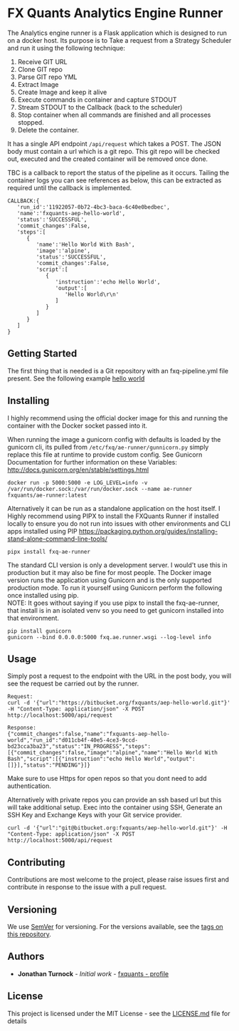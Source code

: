# FX Quants Analytics Engine Runner

The Analytics engine runner is a Flask application which is designed to run on a docker host.
Its purpose is to Take a request from a Strategy Scheduler and run it using the following technique:
1. Receive GIT URL 
2. Clone GIT repo
3. Parse GIT repo YML
4. Extract Image
5. Create Image and keep it alive
4. Execute commands in container and capture STDOUT
5. Stream STDOUT to the Callback (back to the scheduler)
6. Stop container when all commands are finished and all processes stopped.
7. Delete the container.

It has a single API endpoint ```/api/request``` which takes a POST. The JSON body must contain a url which is a git repo.
This git repo will be checked out, executed and the created container will be removed once done.

TBC is a callback to report the status of the pipeline as it occurs. Tailing the container logs you can see references as below, this can be extracted as required until the callback is implemented.
```
CALLBACK:{  
   'run_id':'11922057-0b72-4bc3-baca-6c40e0bedbec',
   'name':'fxquants-aep-hello-world',
   'status':'SUCCESSFUL',
   'commit_changes':False,
   'steps':[  
      {  
         'name':'Hello World With Bash',
         'image':'alpine',
         'status':'SUCCESSFUL',
         'commit_changes':False,
         'script':[  
            {  
               'instruction':'echo Hello World',
               'output':[  
                  'Hello World\r\n'
               ]
            }
         ]
      }
   ]
}
```

## Getting Started
The first thing that is needed is a Git repository with an fxq-pipeline.yml file present.
See the following example [hello world](https://bitbucket.org/fxquants/aep-hello-world)

## Installing
I highly recommend using the official docker image for this and running the container with the Docker socket
passed into it.

When running the image a gunicorn config with defaults is loaded by the gunicorn cli, its pulled from ```/etc/fxq/ae-runner/gunnicorn.py```
 simply replace this file at runtime to provide custom config.
See Gunicorn Documentation for further information on these Variables:   
http://docs.gunicorn.org/en/stable/settings.html
```
docker run -p 5000:5000 -e LOG_LEVEL=info -v /var/run/docker.sock:/var/run/docker.sock --name ae-runner fxquants/ae-runner:latest
``` 
Alternatively it can be run as a standalone application on the host itself.
I Highly recommend using PIPX to install the FXQuants Runner if installed locally to ensure you do not run into issues 
with other environments and CLI apps installed using PIP 
https://packaging.python.org/guides/installing-stand-alone-command-line-tools/

```
pipx install fxq-ae-runner
```

The standard CLI version is only a development server. I would't use this in production but it may also be fine for
most people. The Docker image version runs the application using Gunicorn and is the only supported production mode.
To run it yourself using Gunicorn perform the following once installed using pip.   
NOTE: It goes without saying if you use pipx to install the fxq-ae-runner, that install is in an isolated venv so you need to get gunicorn installed into that environment.
```
pip install gunicorn
gunicorn --bind 0.0.0.0:5000 fxq.ae.runner.wsgi --log-level info
```

## Usage
Simply post a request to the endpoint with the URL in the post body, you will see the request be carried out by the runner.
```
Request:
curl -d '{"url":"https://bitbucket.org/fxquants/aep-hello-world.git"}' -H "Content-Type: application/json" -X POST http://localhost:5000/api/request

Response:
{"commit_changes":false,"name":"fxquants-aep-hello-world","run_id":"d011cb4f-40e5-4ce3-9ccd-bd23cca3ba23","status":"IN_PROGRESS","steps":[{"commit_changes":false,"image":"alpine","name":"Hello World With Bash","script":[{"instruction":"echo Hello World","output":[]}],"status":"PENDING"}]}
```

Make sure to use Https for open repos so that you dont need to add authentication.

Alternatively with private repos you can provide an ssh based url but this will take additional setup.
Exec into the container using SSH, Generate an SSH Key and Exchange Keys with your Git service provider.

```
curl -d '{"url":"git@bitbucket.org:fxquants/aep-hello-world.git"}' -H "Content-Type: application/json" -X POST http://localhost:5000/api/request
```

## Contributing

Contributions are most welcome to the project, please raise issues first and contribute in response to the issue with a pull request.

## Versioning

We use [SemVer](http://semver.org/) for versioning. For the versions available, see the [tags on this repository](https://bitbucket.org/fxquants/fxq-ioc-core/downloads/?tab=tags). 

## Authors

* **Jonathan Turnock** - *Initial work* - [fxquants - profile](https://fxquants.atlassian.net/people/5c4e3005043b4f5d172a732a)

## License

This project is licensed under the MIT License - see the [LICENSE.md](LICENSE.md) file for details